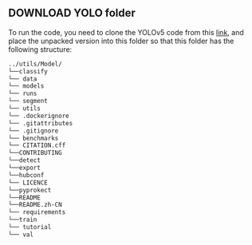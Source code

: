 ## DOWNLOAD YOLO folder

To run the code, you need to clone the YOLOv5 code from this [link](https://github.com/ultralytics/yolov5), and place the unpacked version into this folder so that this folder has the following structure:


```sh
../utils/Model/
└──classify
└── data 
└── models
└── runs
└── segment
└── utils
└── .dockerignore
└── .gitattributes
└── .gitignore
└── benchmarks
└── CITATION.cff
└──CONTRIBUTING
└──detect
└──export
└──hubconf
└── LICENCE
└──pyprokect
└──README
└──README.zh-CN
└── requirements
└──train
└── tutorial
└── val
```

